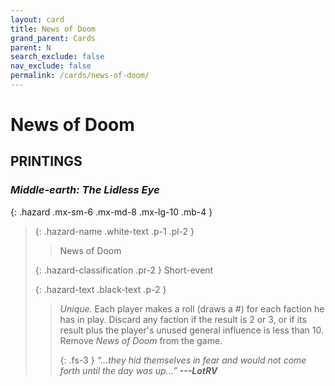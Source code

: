 ```yaml
---
layout: card
title: News of Doom
grand_parent: Cards
parent: N
search_exclude: false
nav_exclude: false
permalink: /cards/news-of-doom/
---
```


# News of Doom


## PRINTINGS


### _Middle-earth: The Lidless Eye_

{: .hazard .mx-sm-6 .mx-md-8 .mx-lg-10 .mb-4 }
> {: .hazard-name .white-text .p-1 .pl-2 }
> > <div class="hazard-mp"></div>
> > <div class="card-name">News of Doom</div>
>
> {: .hazard-classification .pr-2 }
> Short-event
>
> {: .hazard-text .black-text .p-2 }
> > _Unique._ Each player makes a roll (draws a #) for each faction he has in play. Discard any faction if the result is 2 or 3, or if its result plus the player's unused general influence is less than 10. Remove _News of Doom_ from the game. 
> > 
> > {: .fs-3 } 
> > _“...they hid themselves in fear and would not come forth until the day was up...”_ ***---&#65279;LotRV*** 
>
